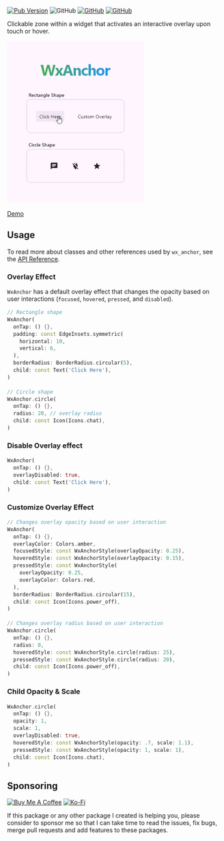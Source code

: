 [![Pub Version](https://img.shields.io/pub/v/wx_anchor)](https://pub.dev/packages/wx_anchor) ![GitHub](https://img.shields.io/github/license/davigmacode/flutter_wx_anchor) [![GitHub](https://badgen.net/badge/icon/buymeacoffee?icon=buymeacoffee&color=yellow&label)](https://www.buymeacoffee.com/davigmacode) [![GitHub](https://badgen.net/badge/icon/ko-fi?icon=kofi&color=red&label)](https://ko-fi.com/davigmacode)

Clickable zone within a widget that activates an interactive overlay upon touch or hover.

[![Preview](https://github.com/davigmacode/flutter_wx_anchor/raw/main/media/preview.gif)](https://davigmacode.github.io/flutter_wx_anchor)

[Demo](https://davigmacode.github.io/flutter_wx_anchor)

## Usage

To read more about classes and other references used by `wx_anchor`, see the [API Reference](https://pub.dev/documentation/wx_anchor/latest/).

### Overlay Effect
`WxAnchor` has a default overlay effect that changes the opacity based on user interactions (`focused`, `hovered`, `pressed`, and `disabled`).
```dart
// Rectangle shape
WxAnchor(
  onTap: () {},
  padding: const EdgeInsets.symmetric(
    horizontal: 10,
    vertical: 6,
  ),
  borderRadius: BorderRadius.circular(5),
  child: const Text('Click Here'),
)

// Circle shape
WxAnchor.circle(
  onTap: () {},
  radius: 20, // overlay radius
  child: const Icon(Icons.chat),
)
```

### Disable Overlay effect
```dart
WxAnchor(
  onTap: () {},
  overlayDisabled: true,
  child: const Text('Click Here'),
)
```

### Customize Overlay Effect
```dart
// Changes overlay opacity based on user interaction
WxAnchor(
  onTap: () {},
  overlayColor: Colors.amber,
  focusedStyle: const WxAnchorStyle(overlayOpacity: 0.25),
  hoveredStyle: const WxAnchorStyle(overlayOpacity: 0.15),
  pressedStyle: const WxAnchorStyle(
    overlayOpacity: 0.25,
    overlayColor: Colors.red,
  ),
  borderRadius: BorderRadius.circular(15),
  child: const Icon(Icons.power_off),
)

// Changes overlay radius based on user interaction
WxAnchor.circle(
  onTap: () {},
  radius: 0,
  hoveredStyle: const WxAnchorStyle.circle(radius: 25),
  pressedStyle: const WxAnchorStyle.circle(radius: 20),
  child: const Icon(Icons.power_off),
)
```

### Child Opacity & Scale
```dart
WxAnchor.circle(
  onTap: () {},
  opacity: 1,
  scale: 1,
  overlayDisabled: true,
  hoveredStyle: const WxAnchorStyle(opacity: .7, scale: 1.1),
  pressedStyle: const WxAnchorStyle(opacity: 1, scale: 1),
  child: const Icon(Icons.chat),
)
```

## Sponsoring

<a href="https://www.buymeacoffee.com/davigmacode" target="_blank"><img src="https://cdn.buymeacoffee.com/buttons/v2/default-yellow.png" alt="Buy Me A Coffee" height="45"></a>
<a href="https://ko-fi.com/davigmacode" target="_blank"><img src="https://storage.ko-fi.com/cdn/brandasset/kofi_s_tag_white.png" alt="Ko-Fi" height="45"></a>

If this package or any other package I created is helping you, please consider to sponsor me so that I can take time to read the issues, fix bugs, merge pull requests and add features to these packages.